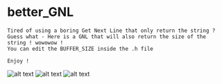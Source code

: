 # better_GNL

```
Tired of using a boring Get Next Line that only return the string ?
Guess what - Here is a GNL that will also return the size of the string ! wowowow !
You can edit the BUFFER_SIZE inside the .h file

Enjoy !
```
![alt text](https://i.imgur.com/moNxVw5.png)
![alt text](https://i.imgur.com/Qsoz0jt.png)
![alt text](https://i.imgur.com/QfevzbK.png)
